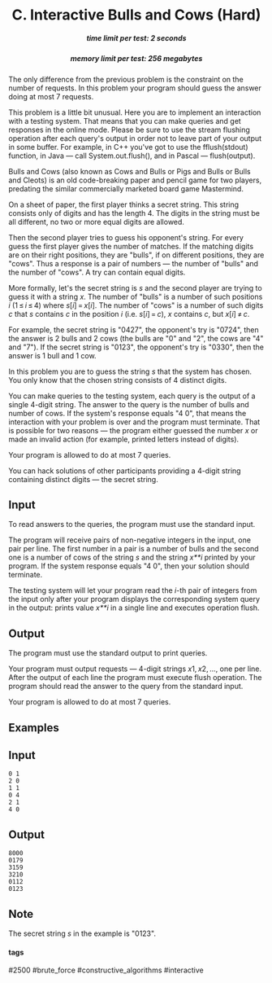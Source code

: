 <h1 style='text-align: center;'> C. Interactive Bulls and Cows (Hard)</h1>

<h5 style='text-align: center;'>time limit per test: 2 seconds</h5>
<h5 style='text-align: center;'>memory limit per test: 256 megabytes</h5>

The only difference from the previous problem is the constraint on the number of requests. In this problem your program should guess the answer doing at most 7 requests.

This problem is a little bit unusual. Here you are to implement an interaction with a testing system. That means that you can make queries and get responses in the online mode. Please be sure to use the stream flushing operation after each query's output in order not to leave part of your output in some buffer. For example, in C++ you've got to use the fflush(stdout) function, in Java — call System.out.flush(), and in Pascal — flush(output).

Bulls and Cows (also known as Cows and Bulls or Pigs and Bulls or Bulls and Cleots) is an old code-breaking paper and pencil game for two players, predating the similar commercially marketed board game Mastermind.

On a sheet of paper, the first player thinks a secret string. This string consists only of digits and has the length 4. The digits in the string must be all different, no two or more equal digits are allowed.

Then the second player tries to guess his opponent's string. For every guess the first player gives the number of matches. If the matching digits are on their right positions, they are "bulls", if on different positions, they are "cows". Thus a response is a pair of numbers — the number of "bulls" and the number of "cows". A try can contain equal digits.

More formally, let's the secret string is *s* and the second player are trying to guess it with a string *x*. The number of "bulls" is a number of such positions *i* (1 ≤ *i* ≤ 4) where *s*[*i*] = *x*[*i*]. The number of "cows" is a number of such digits *c* that *s* contains *c* in the position *i* (i.e. *s*[*i*] = *c*), *x* contains *c*, but *x*[*i*] ≠ *c*.

For example, the secret string is "0427", the opponent's try is "0724", then the answer is 2 bulls and 2 cows (the bulls are "0" and "2", the cows are "4" and "7"). If the secret string is "0123", the opponent's try is "0330", then the answer is 1 bull and 1 cow.

In this problem you are to guess the string *s* that the system has chosen. You only know that the chosen string consists of 4 distinct digits.

You can make queries to the testing system, each query is the output of a single 4-digit string. The answer to the query is the number of bulls and number of cows. If the system's response equals "4 0", that means the interaction with your problem is over and the program must terminate. That is possible for two reasons — the program either guessed the number *x* or made an invalid action (for example, printed letters instead of digits).

Your program is allowed to do at most 7 queries.

You can hack solutions of other participants providing a 4-digit string containing distinct digits — the secret string.

## Input

To read answers to the queries, the program must use the standard input.

The program will receive pairs of non-negative integers in the input, one pair per line. The first number in a pair is a number of bulls and the second one is a number of cows of the string *s* and the string *x**i* printed by your program. If the system response equals "4 0", then your solution should terminate.

The testing system will let your program read the *i*-th pair of integers from the input only after your program displays the corresponding system query in the output: prints value *x**i* in a single line and executes operation flush.

## Output

The program must use the standard output to print queries.

Your program must output requests — 4-digit strings *x*1, *x*2, ..., one per line. After the output of each line the program must execute flush operation. The program should read the answer to the query from the standard input.

Your program is allowed to do at most 7 queries.

## Examples

## Input


```
0 1  
2 0  
1 1  
0 4  
2 1  
4 0  

```
## Output


```
8000  
0179  
3159  
3210  
0112  
0123
```
## Note

The secret string *s* in the example is "0123".



#### tags 

#2500 #brute_force #constructive_algorithms #interactive 